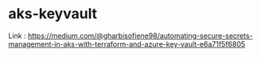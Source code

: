 # aks-keyvault
Link : https://medium.com/@gharbisofiene98/automating-secure-secrets-management-in-aks-with-terraform-and-azure-key-vault-e6a71f5f6805
